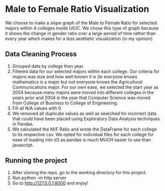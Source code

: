 
# Male to Female Ratio Visualization
We choose to make a slope graph of the Male to Female Ratio for selected majors within 4 colleges inside UIUC. We chose this type of graph because it shows the change in gender ratio over a large period of time rather than every year which makes for a less aesthetic visualization (in my opinion)

## Data Cleaning Process
1. Grouped data by college then year. 
2. Filtered data for our selected majors within each college. Our criteria for majors was size and how well known it is (ie everyone knows mathematics is a major but not everyone knows the Agricultural Communications major. For our own ease, we selected the start year as 2004 because many majors were moved into different colleges in the years prior and 2004 is the year that Computer Science was moved from College of Business to College of Engineering. 
3. Fill all N/A values with 0
4. We removed all duplicate values as well as searched for incorrect data that could have been placed using Exploratory Data Analysis techniques in Pandas. 
4. We calculated the M/F Ratio and wrote the DataFrame for each college to its respective csv. We opted for individual files for each college for ease of loading into d3 as pandas is much MUCH easier to use than javascript.

## Running the project
1. After cloning the repo, go to the working directory for this project. 
2. Run python -m http.server
3. Go to http://127.0.0.1:8000 and enjoy!
